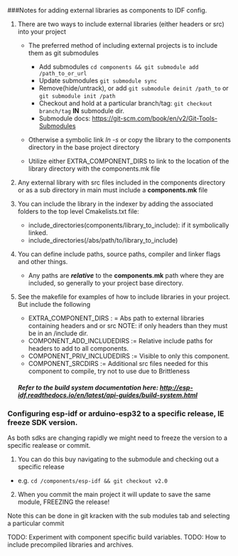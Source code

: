 ###Notes for adding external libraries as components to IDF config.
1. There are two ways to include external libraries (either headers or src) into your project
    * The preferred method of including external projects is to include them as git submodules
      * Add submodules `cd components && git submodule add /path_to_or_url`
      * Update submodules `git submodule sync`
      * Remove(hide/untrack), or add `git submodule deinit /path_to` or `git submodule init /path`
      * Checkout and hold at a particular branch/tag: `git checkout branch/tag` **IN** submodule dir.
      * Submodule docs: https://git-scm.com/book/en/v2/Git-Tools-Submodules
       
    * Otherwise a symbolic link *ln -s* or copy the library to the components directory in the base project directory
    * Utilize either EXTRA_COMPONENT_DIRS to link to the location of the library directory with the components.mk file

1. Any external library with src files included in the components directory or as a sub directory in main must include a **components.mk** file

2. You can include the library in the indexer by adding the associated folders to the top level Cmakelists.txt file:
    * include_directories(components/library_to_include): if it symbolically linked.
    * include_directories(/abs/path/to/library_to_include)

2. You can define include paths, source paths, compiler and linker flags and other things.
    * Any paths are **_relative_** to the **components.mk** path where they are included, so generally to your project base directory.
    
3. See the makefile for examples of how to include libraries in your project. But include the following
    * EXTRA_COMPONENT_DIRS : = Abs path to external libraries containing headers and or src NOTE: if only headers than they must be in an /include dir.
    * COMPONENT_ADD_INCLUDEDIRS := Relative include paths for headers to add to all components.
    * COMPONENT_PRIV_INCLUDEDIRS := Visible to only this component.
    * COMPONENT_SRCDIRS :=  Additional src files needed for this component to compile, try not to use due to Brittleness
    
   ##### Refer to the build system documentation here: http://esp-idf.readthedocs.io/en/latest/api-guides/build-system.html

### Configuring esp-idf or arduino-esp32 to a specific release, IE freeze SDK version.
As both sdks are changing rapidly we might need to freeze the version to a specific realease or commit.
1) You can do this buy navigating to the submodule and checking out a specific release
* e.g. `cd /components/esp-idf && git checkout v2.0`
2) When you commit the main project it will update to save the same module, FREEZING the release!

Note this can be done in git kracken with the sub modules tab and selecting a particular commit



TODO: Experiment with component specific build variables.
TODO: How to include precompiled libraries and archives.